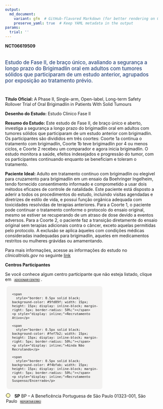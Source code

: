 ```yaml
---
output: 
  md_document:
    variant: gfm  # GitHub-flavored Markdown (for better rendering on GitHub)
    preserve_yaml: true  # Keep YAML metadata in the output
params:
  trial: ''
---
```


<script async src="https://scripts.simpleanalyticscdn.com/latest.js"></script>

**NCT06619509**

<div style="padding: 5px 5px 5px 0px; font-size: 1.20em; font-weight: 500; color: #2E4A7F; text-align: left; margin-bottom: 20px">

Estudo de Fase II, de braço único, avaliando a segurança a longo prazo
do Brigimadlin oral em adultos com tumores sólidos que participaram de
um estudo anterior, agrupados por exposição ao tratamento prévio.

</div>

**Título Oficial:** A Phase II, Single-arm, Open-label, Long-term Safety
Rollover Trial of Oral Brigimadlin in Patients With Solid Tumours

**Desenho do Estudo:** Estudo Clinico Fase II

**Resumo do Estudo:** Este estudo de Fase II, de braço único e aberto,
investiga a segurança a longo prazo do brigimadlin oral em adultos com
tumores sólidos que participaram de um estudo anterior com brigimadlin.
Os participantes são divididos em três coortes: Coorte 1a continua o
tratamento com brigimadlin, Coorte 1b teve brigimadlin por 4 ou menos
ciclos, e Coorte 2 recebeu um comparador e agora inicia brigimadlin. O
estudo monitora a saúde, efeitos indesejados e progressão do tumor, com
os participantes continuando enquanto se beneficiam e toleram o
tratamento.

**Paciente Ideal:** Adulto em tratamento contínuo com brigimadlin ou
elegível para cruzamento para brigimadlin em um ensaio da Boehringer
Ingelheim, tendo fornecido consentimento informado e comprometido a usar
dois métodos eficazes de controle de natalidade. Este paciente está
disposto a aderir a todos os procedimentos do estudo, incluindo visitas
agendadas e diretrizes de estilo de vida, e possui função orgânica
adequada com toxicidades resolvidas de terapias anteriores. Para a
Coorte 1, o paciente pode continuar o tratamento conforme o protocolo do
ensaio original, mesmo se estiver se recuperando de um atraso de dose
devido a eventos adversos. Para a Coorte 2, o paciente faz a transição
diretamente do ensaio original sem terapias adicionais contra o câncer,
exceto aquelas permitidas pelo protocolo. A exclusão se aplica àqueles
com condições médicas consideradas inadequadas para brigimadlin, aqueles
em medicamentos restritos ou mulheres grávidas ou amamentando.

Para mais informações, acesse as informações do estudo no
*clinicaltrials.gov* no seguinte
[link](https://clinicaltrials.gov/ct2/show/NCT06619509)

**Centros Participantes**

Se você conhece algum centro participante que não esteja listado, clique
em
<span style="color: #2E4A7F; margin-left: 2px; padding: 4px; background-color: #f3f2f1; border-radius: 8px; font-weight: 500; font-size: 0.6em"><a
href="https://cancertrialsbr.shinyapps.io/formsapp?study_nct_id=NCT06619509&amp;location_id=N%2FA&amp;location_full_name=N%2FA&amp;form_type=Adicionar%20Centro"
target="_blank">ADICIONAR CENTRO</a></span>.

<div style="margin-bottom: 8px; margin-left: 5px; padding: 8px; max-width: 300px; background-color: #f3f2f1; border-radius: 8px; font-size: 0.9em">

<div style="margin-left: 10px;">

    <span 
      style="border: 0.5px solid black; background-color: #9fd89f; width: 15px; height: 15px; display: inline-block; margin-right: 5px; border-radius: 50%;"></span>
    <p style="display: inline;">Recrutamento Ativo</p>

</div>

<div style="margin-left: 10px;">

    <span 
      style="border: 0.5px solid black; background-color: #fef7b2; width: 15px; height: 15px; display: inline-block; margin-right: 5px; border-radius: 50%;"></span>
    <p style="display: inline;">Ainda Não Recrutando</p>

</div>

<div style="margin-left: 10px;">

    <span 
      style="border: 0.5px solid black; background-color: #f4bfab; width: 15px; height: 15px; display: inline-block; margin-right: 5px; border-radius: 50%;"></span>
    <p style="display: inline;">Recrutamento Suspenso/Encerrado</p>

</div>

</div>

<div style="margin: 3px;">

<span style="border: 0.5px solid black; display: inline-block; width: 12px; height: 12px; border-radius: 50%; margin-right: 10px; padding-bottom: 0px; background-color: #fef7b2;"></span>
<b>SP</b> BP – A Beneficência Portuguesa de São Paulo 01323-001, São
Paulo
<span style="color: #2E4A7F; margin-left: 2px; padding: 4px; background-color: #f3f2f1; border-radius: 8px; font-weight: 500; font-size: 0.6em"><a
href="https://cancertrialsbr.shinyapps.io/formsapp?study_nct_id=NCT06619509&amp;location_id=HSJBENEFICENCIAPORTUGUESASAOPAULOSAOPAULO01323001BRAZIL&amp;location_full_name=BP%20%E2%80%93%20A%20Benefic%C3%AAncia%20Portuguesa%20de%20S%C3%A3o%20Paulo%2C%2001323-001%2C%20S%C3%A3o%20Paulo&amp;form_type=Reportar%20Erro"
target="_blank">REPORTAR ERRO</a></span>

</div>

